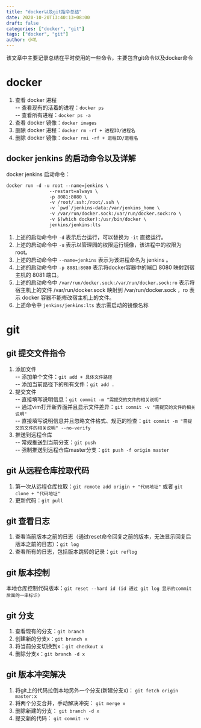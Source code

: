 ```yaml
---
title: "docker以及git指令总结"
date: 2020-10-20T13:40:13+08:00
draft: false
categories: ["docker", "git"]
tags: ["docker", "git"]
author: 小叽
---
```


该文章中主要记录总结在平时使用的一些命令，主要包含git命令以及docker命令

# docker  
1. 查看 docker 进程  
    -- 查看现有的活着的进程：`docker ps`  
    -- 查看所有进程：`docker ps -a`  
2. 查看 docker 镜像：`docker images`
3. 删除 docker 进程：`docker rm -rf + 进程ID/进程名`
4. 删除 docker 镜像：`docker rmi -rf + 进程ID/进程名`

## docker jenkins 的启动命令以及详解
docker jenkins 启动命令：
```dockerfile
docker run -d -u root --name=jenkins \  
                --restart=always \  
                -p 8081:8080 \  
                -v /root/.ssh:/root/.ssh \  
                -v `pwd`/jenkins-data:/var/jenkins_home \  
                -v /var/run/docker.sock:/var/run/docker.sock:ro \  
                -v $(which docker):/usr/bin/docker \  
                jenkins/jenkins:lts
```  
 1. 上述的启动命令中 `-d` 表示后台运行，可以替换为 `-it` 直接运行。
 2. 上述的启动命令中 `-u` 表示以管理园的权限运行镜像，该进程中的权限为root。
 3. 上述的启动命令中 `--name=jenkins` 表示为该进程命名为 jenkins 。
 4. 上述的启动命令中 `-p 8081:8080` 表示将docker容器中的端口 8080 映射到宿主机的 8081 端口。
 5. 上述的启动命令中 `/var/run/docker.sock:/var/run/docker.sock:ro` 表示将宿主机上的文件 /var/run/docker.sock 
 映射到 /var/run/docker.sock ，ro 表示 docker 容器不能修改宿主机上的文件。
 6. 上述命令中 `jenkins/jenkins:lts` 表示需启动的镜像名称
 

# git
## git 提交文件指令
1. 添加文件   
    -- 添加单个文件：`git add + 具体文件路径`  
    -- 添加当前路径下的所有文件：`git add .`
2. 提交文件  
    -- 直接填写说明信息：`git commit -m "需提交的文件的相关说明"`  
    -- 通过vim打开新界面并且显示文件差异：`git commit -v "需提交的文件的相关说明"`  
    -- 直接填写说明信息并且忽略文件格式、规范的检查：`git commit -m "需提交的文件的相关说明" --no-verify`  
3. 推送到远程仓库  
     -- 常规推送到当前分支：`git push`  
     -- 强制推送到远程仓库master分支：`git push -f origin master`
     
## git 从远程仓库拉取代码
1. 第一次从远程仓库拉取：`git remote add origin + "代码地址"` 或者 `git clone + "代码地址"`
2. 更新代码：`git pull`

## git 查看日志
1. 查看当前版本之前的日志（通过reset命令回复之前的版本，无法显示回复后版本之前的日志）：`git log`
2. 查看所有的日志，包括版本跳转的记录：`git reflog`

## git 版本控制
本地仓库控制代码版本：`git reset --hard id (id 通过 git log 显示的commit后面的一串标识)`

## git 分支
1. 查看现有的分支：`git branch`
2. 创建新的分支x：`git branch x`
3. 将当前分支切换到x：`git checkout x`
4. 删除分支x：`git branch -d x`

## git 版本冲突解决
1. 将git上的代码拉倒本地另外一个分支(新建分支x)： `git fetch origin master:x`
2. 将两个分支合并，手动解决冲突： `git merge x`
3. 删除新建的分支： `git branch -d x`
4. 提交新的代码： `git commit -v`
